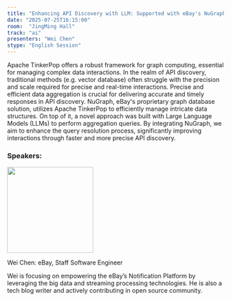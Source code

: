 ```yaml
---
title: "Enhancing API Discovery with LLM: Supported with eBay's NuGraph Powered by Apache TinkerPop"
date: "2025-07-25T16:15:00"
room:  "JingMing Hall"
track: "ai"
presenters: "Wei Chen"
stype: "English Session"
---
```


Apache TinkerPop offers a robust framework for graph computing, essential for managing complex data interactions. 
In the realm of API discovery, traditional methods (e.g. vector database) often struggle with the precision and scale required 
for precise and real-time interactions. Precise and efficient data aggregation is crucial for delivering accurate and timely responses in API discovery. NuGraph, eBay's proprietary graph database solution, utilizes Apache TinkerPop to efficiently manage intricate data structures. On top of it, a novel approach was built with Large Language Models (LLMs) to perform aggregation queries.
By integrating NuGraph, we aim to enhance the query resolution process, significantly improving interactions through faster 
and more precise API discovery.

### Speakers:


<img src="https://sessionize.com/image/38b8-400o400o1-JhnEResBCxwNSxLQp9LMnd.jpg" width="200" /><br/>

Wei Chen: eBay, Staff Software Engineer

Wei is focusing on empowering the eBay’s Notification Platform by leveraging the big data and streaming processing technologies. He is also a tech blog writer and actively contributing in open source community.